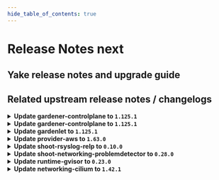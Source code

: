 ```yaml
---
hide_table_of_contents: true
---
```


# Release Notes next

## Yake release notes and upgrade guide

## Related upstream release notes / changelogs


<details>
<summary><b>Update gardener-controlplane to <code>1.125.1</code></b></summary>

# [github.com/gardener/gardener:v1.125.1]

## 🏃 Others
- `[DEPENDENCY]` The following dependencies have been updated:  
  - `gardener/vpn2` from `0.41.0` to `0.41.1`. [Release Notes](https://redirect.github.com/gardener/vpn2/releases/tag/0.41.1) by @gardener-ci-robot [[#12726](https://github.com/gardener/gardener/pull/12726)]
- `[DEPENDENCY]` The following dependencies have been updated:  
  - `gardener/autoscaler` from `v1.32.0` to `v1.32.1`. [Release Notes](https://redirect.github.com/gardener/autoscaler/releases/tag/v1.32.1) by @gardener-ci-robot [[#12720](https://github.com/gardener/gardener/pull/12720)]


</details>

<details>
<summary><b>Update gardener-controlplane to <code>1.125.1</code></b></summary>

# [github.com/gardener/gardener:v1.125.1]

## 🏃 Others
- `[DEPENDENCY]` The following dependencies have been updated:  
  - `gardener/vpn2` from `0.41.0` to `0.41.1`. [Release Notes](https://redirect.github.com/gardener/vpn2/releases/tag/0.41.1) by @gardener-ci-robot [[#12726](https://github.com/gardener/gardener/pull/12726)]
- `[DEPENDENCY]` The following dependencies have been updated:  
  - `gardener/autoscaler` from `v1.32.0` to `v1.32.1`. [Release Notes](https://redirect.github.com/gardener/autoscaler/releases/tag/v1.32.1) by @gardener-ci-robot [[#12720](https://github.com/gardener/gardener/pull/12720)]


</details>

<details>
<summary><b>Update gardenlet to <code>1.125.1</code></b></summary>

# [github.com/gardener/gardener:v1.125.1]

## 🏃 Others
- `[DEPENDENCY]` The following dependencies have been updated:  
  - `gardener/vpn2` from `0.41.0` to `0.41.1`. [Release Notes](https://redirect.github.com/gardener/vpn2/releases/tag/0.41.1) by @gardener-ci-robot [[#12726](https://github.com/gardener/gardener/pull/12726)]
- `[DEPENDENCY]` The following dependencies have been updated:  
  - `gardener/autoscaler` from `v1.32.0` to `v1.32.1`. [Release Notes](https://redirect.github.com/gardener/autoscaler/releases/tag/v1.32.1) by @gardener-ci-robot [[#12720](https://github.com/gardener/gardener/pull/12720)]


</details>

<details>
<summary><b>Update provider-aws to <code>1.63.0</code></b></summary>




</details>

<details>
<summary><b>Update shoot-rsyslog-relp to <code>0.10.0</code></b></summary>

# [github.com/gardener/gardener-extension-shoot-rsyslog-relp:v0.10.0]

## ⚠️ Breaking Changes
- `[OPERATOR]` `shoot-rsyslog-relp` no longer supports Shoots with Кubernetes version <= 1.28. by @RadaBDimitrova [[#291](https://github.com/gardener/gardener-extension-shoot-rsyslog-relp/pull/291)]

## Helm Charts
- shoot-rsyslog-relp-admission-application: `europe-docker.pkg.dev/gardener-project/releases/charts/gardener/extensions/shoot-rsyslog-relp-admission-application:v0.10.0`
- shoot-rsyslog-relp-admission-runtime: `europe-docker.pkg.dev/gardener-project/releases/charts/gardener/extensions/shoot-rsyslog-relp-admission-runtime:v0.10.0`
- shoot-rsyslog-relp: `europe-docker.pkg.dev/gardener-project/releases/charts/gardener/extensions/shoot-rsyslog-relp:v0.10.0`
## Container (OCI) Images
- gardener-extension-shoot-rsyslog-relp-admission: `europe-docker.pkg.dev/gardener-project/releases/gardener/extensions/shoot-rsyslog-relp-admission:v0.10.0`
- gardener-extension-shoot-rsyslog-relp: `europe-docker.pkg.dev/gardener-project/releases/gardener/extensions/shoot-rsyslog-relp:v0.10.0`


</details>

<details>
<summary><b>Update shoot-networking-problemdetector to <code>0.28.0</code></b></summary>

# [github.com/gardener/gardener-extension-shoot-networking-problemdetector:v0.28.0]

## 🏃 Others
- `[OPERATOR]` `shoot-networking-problemdetector` no longer supports Shoots with Кubernetes version <= 1.28. by @georgibaltiev [[#259](https://github.com/gardener/gardener-extension-shoot-networking-problemdetector/pull/259)]
- `[OPERATOR]` export testresults as inlined ocm-resource by @heldkat [[#261](https://github.com/gardener/gardener-extension-shoot-networking-problemdetector/pull/261)]
- `[DEVELOPER]` migrate CICD-Pipeline to GitHub-Actions by @ccwienk [[#252](https://github.com/gardener/gardener-extension-shoot-networking-problemdetector/pull/252)]


</details>

<details>
<summary><b>Update runtime-gvisor to <code>0.23.0</code></b></summary>

# [github.com/gardener/gardener-extension-runtime-gvisor:v0.23.0]

## 🏃 Others
- `[DEVELOPER]` migrate CICD-Pipelines to GitHub-Actions by @ccwienk [[#237](https://github.com/gardener/gardener-extension-runtime-gvisor/pull/237)]

## 🏃 Others
- `[OPERATOR]` Update gvisor to 20250811.0, git diff of upstream gvisor https://github.com/google/gvisor/compare/release-20250505.0...release-20250811.0 by @Vincinator [[#271](https://github.com/gardener/gardener-extension-runtime-gvisor/pull/271)]
- `[OPERATOR]` Support containerd 2 with config version format=3 by @Vincinator [[#238](https://github.com/gardener/gardener-extension-runtime-gvisor/pull/238)]


</details>

<details>
<summary><b>Update networking-cilium to <code>1.42.1</code></b></summary>

# [github.com/gardener/gardener-extension-networking-cilium:v1.42.1]

## 🏃 Others
- `[OPERATOR]` Cilium extension now works with worker pool specific node-local-dns daemonsets. by @ScheererJ [[gardener/gardener-extension-networking-cilium@c705d373358926f282538d171a13e63539b4ea81](https://github.com/gardener/gardener-extension-networking-cilium/commit/c705d373358926f282538d171a13e63539b4ea81)]


</details>
